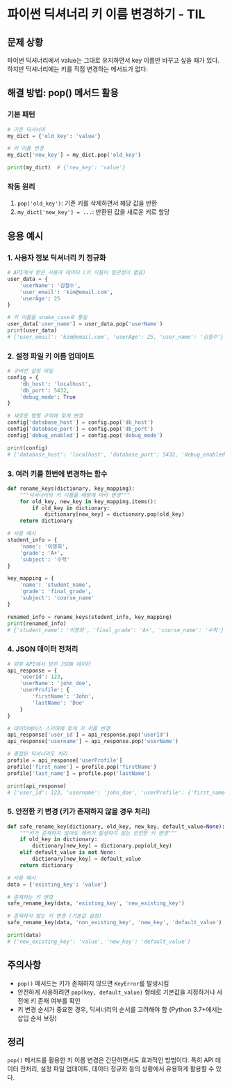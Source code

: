 # 파이썬 딕셔너리 키 이름 변경하기 - TIL

## 문제 상황
파이썬 딕셔너리에서 value는 그대로 유지하면서 key 이름만 바꾸고 싶을 때가 있다. 하지만 딕셔너리에는 키를 직접 변경하는 메서드가 없다.

## 해결 방법: pop() 메서드 활용

### 기본 패턴
```python
# 기존 딕셔너리
my_dict = {'old_key': 'value'}

# 키 이름 변경
my_dict['new_key'] = my_dict.pop('old_key')

print(my_dict)  # {'new_key': 'value'}
```

### 작동 원리
1. `pop('old_key')`: 기존 키를 삭제하면서 해당 값을 반환
2. `my_dict['new_key'] = ...`: 반환된 값을 새로운 키로 할당

## 응용 예시

### 1. 사용자 정보 딕셔너리 키 정규화
```python
# API에서 받은 사용자 데이터 (키 이름이 일관성이 없음)
user_data = {
    'userName': '김철수',
    'user_email': 'kim@email.com',
    'userAge': 25
}

# 키 이름을 snake_case로 통일
user_data['user_name'] = user_data.pop('userName')
print(user_data)
# {'user_email': 'kim@email.com', 'userAge': 25, 'user_name': '김철수'}
```

### 2. 설정 파일 키 이름 업데이트
```python
# 구버전 설정 파일
config = {
    'db_host': 'localhost',
    'db_port': 5432,
    'debug_mode': True
}

# 새로운 명명 규칙에 맞게 변경
config['database_host'] = config.pop('db_host')
config['database_port'] = config.pop('db_port')
config['debug_enabled'] = config.pop('debug_mode')

print(config)
# {'database_host': 'localhost', 'database_port': 5432, 'debug_enabled': True}
```

### 3. 여러 키를 한번에 변경하는 함수
```python
def rename_keys(dictionary, key_mapping):
    """딕셔너리의 키 이름을 매핑에 따라 변경"""
    for old_key, new_key in key_mapping.items():
        if old_key in dictionary:
            dictionary[new_key] = dictionary.pop(old_key)
    return dictionary

# 사용 예시
student_info = {
    'name': '이영희',
    'grade': 'A+',
    'subject': '수학'
}

key_mapping = {
    'name': 'student_name',
    'grade': 'final_grade',
    'subject': 'course_name'
}

renamed_info = rename_keys(student_info, key_mapping)
print(renamed_info)
# {'student_name': '이영희', 'final_grade': 'A+', 'course_name': '수학'}
```

### 4. JSON 데이터 전처리
```python
# 외부 API에서 받은 JSON 데이터
api_response = {
    'userId': 123,
    'userName': 'john_doe',
    'userProfile': {
        'firstName': 'John',
        'lastName': 'Doe'
    }
}

# 데이터베이스 스키마에 맞게 키 이름 변경
api_response['user_id'] = api_response.pop('userId')
api_response['username'] = api_response.pop('userName')

# 중첩된 딕셔너리도 처리
profile = api_response['userProfile']
profile['first_name'] = profile.pop('firstName')
profile['last_name'] = profile.pop('lastName')

print(api_response)
# {'user_id': 123, 'username': 'john_doe', 'userProfile': {'first_name': 'John', 'last_name': 'Doe'}}
```

### 5. 안전한 키 변경 (키가 존재하지 않을 경우 처리)
```python
def safe_rename_key(dictionary, old_key, new_key, default_value=None):
    """키가 존재하지 않아도 에러가 발생하지 않는 안전한 키 변경"""
    if old_key in dictionary:
        dictionary[new_key] = dictionary.pop(old_key)
    elif default_value is not None:
        dictionary[new_key] = default_value
    return dictionary

# 사용 예시
data = {'existing_key': 'value'}

# 존재하는 키 변경
safe_rename_key(data, 'existing_key', 'new_existing_key')

# 존재하지 않는 키 변경 (기본값 설정)
safe_rename_key(data, 'non_existing_key', 'new_key', 'default_value')

print(data)
# {'new_existing_key': 'value', 'new_key': 'default_value'}
```

## 주의사항
- `pop()` 메서드는 키가 존재하지 않으면 `KeyError`를 발생시킴
- 안전하게 사용하려면 `pop(key, default_value)` 형태로 기본값을 지정하거나 사전에 키 존재 여부를 확인
- 키 변경 순서가 중요한 경우, 딕셔너리의 순서를 고려해야 함 (Python 3.7+에서는 삽입 순서 보장)

## 정리
`pop()` 메서드를 활용한 키 이름 변경은 간단하면서도 효과적인 방법이다. 특히 API 데이터 전처리, 설정 파일 업데이트, 데이터 정규화 등의 상황에서 유용하게 활용할 수 있다.
